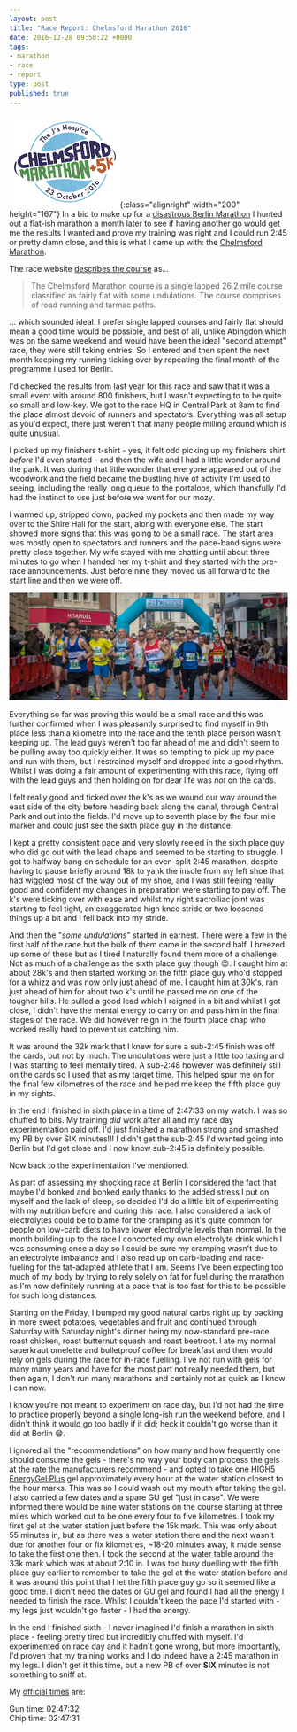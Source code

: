 ```yaml
---
layout: post
title: "Race Report: Chelmsford Marathon 2016"
date: 2016-12-28 09:50:22 +0000
tags:
- marathon
- race
- report
type: post
published: true
---
```


![Chelmsford Marathon - 23 October 2016](/assets/chelmsford-marathon-logo.jpg){:class="alignright" width="200" height="167"} In a bid to make up for a [disastrous Berlin Marathon](/berlin-marathon-2016) I hunted out a flat-ish marathon a month later to see if having another go would get me the results I wanted and prove my training was right and I could run 2:45 or pretty damn close, and this is what I came up with: the [Chelmsford Marathon](http://www.chelmsfordmarathon.org.uk/).

The race website [describes the course](http://www.chelmsfordmarathon.org.uk/course-2016/) as...

> The Chelmsford Marathon course is a single lapped 26.2 mile course classified as fairly flat with some undulations. The course comprises of road running and tarmac paths.

... which sounded ideal. I prefer single lapped courses and fairly flat should mean a good time would be possible, and best of all, unlike Abingdon which was on the same weekend and would have been the ideal "second attempt" race, they were still taking entries.  So I entered and then spent the next month keeping my running ticking over by repeating the final month of the programme I used for Berlin.

I'd checked the results from last year for this race and saw that it was a small event with around 800 finishers, but I wasn't expecting to to be quite so small and low-key.  We got to the race HQ in Central Park at 8am to find the place almost devoid of runners and spectators.  Everything was all setup as you'd expect, there just weren't that many people milling around which is quite unusual.

I picked up my finishers t-shirt - yes, it felt odd picking up my finishers shirt _before_ I'd even started - and then the wife and I had a little wonder around the park. It was during that little wonder that everyone appeared out of the woodwork and the field became the bustling hive of activity I'm used to seeing, including the really long queue to the portaloos, which thankfully I'd had the instinct to use just before we went for our mozy.

I warmed up, stripped down, packed my pockets and then made my way over to the Shire Hall for the start, along with everyone else. The start showed more signs that this was going to be a small race. The start area was mostly open to spectators and runners and the pace-band signs were pretty close together. My wife stayed with me chatting until about three minutes to go when I handed her my t-shirt and they started with the pre-race announcements. Just before nine they moved us all forward to the start line and then we were off.

![Start of the 2016 Chelmsford Marathon](/assets/chelmsford-marathon-start-2016.jpg "Where's the wally?")

Everything so far was proving this would be a small race and this was further confirmed when I was pleasantly surprised to find myself in 9th place less than a kilometre into the race and the tenth place person wasn't keeping up. The lead guys weren't too far ahead of me and didn't seem to be pulling away too quickly either. It was so tempting to pick up my pace and run with them, but I restrained myself and dropped into a good rhythm. Whilst I was doing a fair amount of experimenting with this race, flying off with the lead guys and then holding on for dear life was _not_ on the cards.

I felt really good and ticked over the k's as we wound our way around the east side of the city before heading back along the canal, through Central Park and out into the fields. I'd move up to seventh place by the four mile marker and could just see the sixth place guy in the distance.

I kept a pretty consistent pace and very slowly reeled in the sixth place guy who did go out with the lead chaps and seemed to be starting to struggle. I got to halfway bang on schedule for an even-split 2:45 marathon, despite having to pause briefly around 18k to yank the insole from my left shoe that had wiggled most of the way out of my shoe, and I was still feeling really good and confident my changes in preparation were starting to pay off. The k's were ticking over with ease and whilst my right sacroiliac joint was starting to feel tight, an exaggerated high knee stride or two loosened things up a bit and I fell back into my stride.

And then the "_some undulations_" started in earnest.  There were a few in the first half of the race but the bulk of them came in the second half. I breezed up some of these but as I tired I naturally found them more of a challenge. Not as much of a challenge as the sixth place guy though 😉. I caught him at about 28k's and then started working on the fifth place guy who'd stopped for a whizz and was now only just ahead of me. I caught him at 30k's, ran just ahead of him for about two k's until he passed me on one of the tougher hills. He pulled a good lead which I reigned in a bit and whilst I got close, I didn't have the mental energy to carry on and pass him in the final stages of the race.  We did however reign in the fourth place chap who worked really hard to prevent us catching him.

It was around the 32k mark that I knew for sure a sub-2:45 finish was off the cards, but not by much.  The undulations were just a little too taxing and I was starting to feel mentally tired. A sub-2:48 however was definitely still on the cards so I used that as my target time.  This helped spur me on for the final few kilometres of the race and helped me keep the fifth place guy in my sights.

In the end I finished in sixth place in a time of 2:47:33 on my watch. I was so chuffed to bits. My training _did_ work after all and my race day experimentation paid off. I'd just finished a marathon strong and smashed my PB by over SIX minutes!!! I didn't get the sub-2:45 I'd wanted going into Berlin but I'd got close and I now know sub-2:45 is definitely possible.

Now back to the experimentation I've mentioned.

As part of assessing my shocking race at Berlin I considered the fact that maybe I'd bonked and bonked early thanks to the added stress I put on myself and the lack of sleep, so decided I'd do a little bit of experimenting with my nutrition before and during this race. I also considered a lack of electrolytes could be to blame for the cramping as it's quite common for people on low-carb diets to have lower electrolyte levels than normal.  In the month building up to the race I concocted my own electrolyte drink which I was consuming once a day so I could be sure my cramping wasn't due to an electrolyte imbalance and I also read up on carb-loading and race-fueling for the fat-adapted athlete that I am.  Seems I've been expecting too much of my body by trying to rely solely on fat for fuel during the marathon as I'm now definitely running at a pace that is too fast for this to be possible for such long distances.

Starting on the Friday, I bumped my good natural carbs right up by packing in more sweet potatoes, vegetables and fruit and continued through Saturday with Saturday night's dinner being my now-standard pre-race roast chicken, roast butternut squash and roast beetroot.  I ate my normal sauerkraut omelette and bulletproof coffee for breakfast and then would rely on gels during the race for in-race fuelling.  I've not run with gels for many many years and have for the most part not really needed them, but then again, I don't run many marathons and certainly not as quick as I know I can now.

I know you're not meant to experiment on race day, but I'd not had the time to practice properly beyond a single long-ish run the weekend before, and I didn't think it would go too badly if it did; heck it couldn't go worse than it did at Berlin 😁.

I ignored all the "recommendations" on how many and how frequently one should consume the gels - there's no way your body can process the gels at the rate the manufacturers recommend - and opted to take one [HIGH5 EnergyGel Plus](http://highfive.co.uk/product/caffeine/energy-gel-plus/) gel approximately every hour at the water station closest to the hour marks. This was so I could wash out my mouth after taking the gel. I also carried a few dates and a spare GU gel "just in case". We were informed there would be nine water stations on the course starting at three miles which worked out to be one every four to five kilometres.  I took my first gel at the water station just before the 15k mark. This was only about 55 minutes in, but as there was a water station there and the next wasn't due for another four or fix kilometres, ~18-20 minutes away, it made sense to take the first one then. I took the second at the water table around the 33k mark which was at about 2:10 in. I was too busy duelling with the fifth place guy earlier to remember to take the gel at the water station before and it was around this point that I let the fifth place guy go so it seemed like a good time.  I didn't need the dates or GU gel and found I had all the energy I needed to finish the race. Whilst I couldn't keep the pace I'd started with - my legs just wouldn't go faster - I had the energy.

In the end I finished sixth - I never imagined I'd finish a marathon in sixth place - feeling pretty tired but incredibly chuffed with myself. I'd experimented on race day and it hadn't gone wrong, but more importantly, I'd proven that my training works and I do indeed have a 2:45 marathon in my legs. I didn't get it this time, but a new PB of over **SIX** minutes is not something to sniff at.

My [official times](http://niceworkevents.blogspot.co.uk/2016/10/sunday-23rd-october-2016-chelmsford.html) are:

Gun time: 02:47:32  
Chip time: 02:47:31
